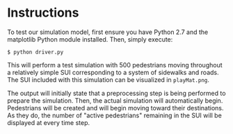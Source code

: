 # Instructions

To test our simulation model, first ensure you have Python 2.7 and the
matplotlib Python module installed. Then, simply execute:

```
$ python driver.py
```

This will perform a test simulation with 500 pedestrians moving throughout a
relatively simple SUI corresponding to a system of sidewalks and roads. The
SUI included with this simulation can be visualized in `playMat.png`.

The output will initially state that a preprocessing step is being performed
to prepare the simulation. Then, the actual simulation will automatically begin.
Pedestrians will be created and will begin moving toward their destinations. As
they do, the number of "active pedestrians" remaining in the SUI will be
displayed at every time step.